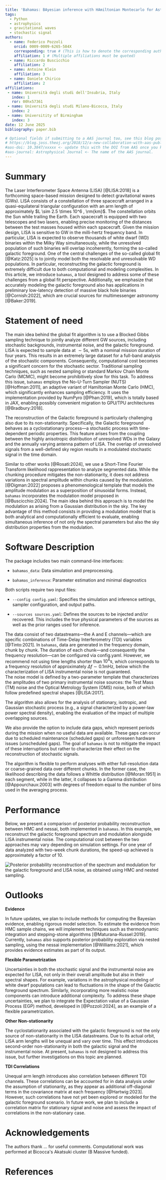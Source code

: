 ```yaml
---
title: 'Bahamas: BAyesian inference with HAmiltonian Montecarlo for Astrophysical Stochastic background.'
tags:
  - Python
  - astrophysics
  - gravitational waves
  - stochastic signal
authors:
  - name: Federico Pozzoli
    orcid: 0009-0009-6265-584X
    corresponding: true # (This is how to denote the corresponding author)
    affiliation: 1 # (Multiple affiliations must be quoted)
  - name: Riccardo Buscicchio
    affiliation: 2
  - name: Antoine Klein
    affiliation: 3
  - name: Daniele Chirico
    affiliation: 2
affiliations:
 - name: Università degli studi dell'Insubria, Italy
   index: 1
   ror: 00hx57361
 - name: Università degli studi Milano-Bicocca, Italy
   index: 2
 - name: Universitity of Birmingham
   index: 3
date: 12 June 2025
bibliography: paper.bib

# Optional fields if submitting to a AAS journal too, see this blog post:
# https://blog.joss.theoj.org/2018/12/a-new-collaboration-with-aas-publishing
#aas-doi: 10.3847/xxxxx <- update this with the DOI from AAS once you know it.
#aas-journal: Astrophysical Journal <- The name of the AAS journal.
---
```


# Summary

The Laser Interferometer Space Antenna (LISA) [@LISA:2018] is a forthcoming space-based mission designed to detect gravitational waves (GWs). LISA consists of a constellation of three spacecraft arranged in a quasi-equilateral triangular configuration with an arm length of approximately $L \sim 2.5 \times 10^6 , \rm{km}$. The constellation orbits the Sun while trailing the Earth. Each spacecraft is equipped with two telescopes and two lasers, enabling precise monitoring of the distances between the test masses housed within each spacecraft. Given the mission design, LISA is sensitive to GW in the milli-hertz frequency band.
In particular, LISA is expected to observe thousands of white dwarf (WD) binaries within the Milky Way simultaneously, while the unresolved population of such binaries will overlap incoherently, forming the so-called galactic foreground.
One of the central challenges of the so-called global fit [@Katz:2025] is to jointly model both the resolvable and unresolvable WD populations. In particular, reconstructing the galactic foreground is extremely difficult due to both computational and modeling complexities.
In this article, we introduce `bahamas`, a tool designed to address some of these challenges from a global fit perspective. Additionally, we emphasize that accurately modeling the galactic foreground also has applications in preliminary low-latency detection of massive black hole binaries [@Cornish:2022], which are crucial sources for multimessenger astronomy [@Baker:2019].

# Statement of need

The main idea behind the global fit algorithm is to use a Blocked Gibbs sampling technique to jointly analyze different GW sources, including stochastic backgrounds, instrumental noise, and the galactic foreground. LISA is expected to sample data at $\sim 5\mathrm{s}$, with a nominal mission duration of four years. This results in an extremely large dataset for a full-band analysis of the stochastic components. Consequently, computational cost becomes a significant concern for the stochastic sector. Traditional sampling techniques, such as nested sampling or standard Markov Chain Monte Carlo (MCMC), might become prohibitively slow for this task. To address this issue, `bahamas` employs the No-U-Turn Sampler (NUTS) [@Hoffman:2011], an adaptive variant of Hamiltonian Monte Carlo (HMC), which significantly enhances sampling efficiency. It uses the implementation provided by NumPyro [@Phan:2019], which is totally based in JAX, enabling possibly convenient migration to GPU/TPU architectures [@Bradbury:2018]. 

The reconstruction of the Galactic foreground is particularly challenging also due to its non-stationarity. Specifically, the Galactic foreground behaves as a cyclostationary process—a stochastic process with time-dependent periodic properties. This feature arises from the coupling between the highly anisotropic distribution of unresolved WDs in the Galaxy and the annually varying antenna pattern of LISA.  The overlap of unresolved signals from a well-defined sky region results in a modulated stochastic signal in the time domain.

Similar to other works [@Rosati:2024], we use a Short-Time Fourier Transform likelihood rappresentation to analyze segmented data. While the chunking procedure mitigates the non-stationarity, it does not address variations in spectral amplitude within chunks caused by the modulation. [@Digman:2022] proposes a phenomenological template that models the amplitude modulation as a superposition of sinusoidal forms.
Instead, `bahamas` incorporates the modulation model proposed in [@Buscicchio:2024]. The main idea behind this approach is to model the modulation as arising from a Gaussian distribution in the sky. The key advantage of this method consists in providing a modulation model that is both analytical and computationally efficient to evaluate, enabling simultaneous inference of not only the spectral parameters but also the sky distribution properties from the modulation.

# Software Description 
The package includes two main command-line interfaces:

  - `bahamas_data`: Data simulation and preprocessing. 

  - `bahamas_inference`: Parameter estimation and minimal diagnostics

Both scripts require two input files:

  - `--config config.yaml`: Specifies the simulation and inference settings, sampler configuration, and output paths.

  - `--sources sources.yaml`: Defines the sources to be injected and/or recovered. This includes the true physical parameters of the sources as well as the prior ranges used for inference.

The data consist of two datastreams—the A and E channels—which are specific combinations of Time-Delay Interferometry (TDI) variables [@Tinto:2021]. In `bahamas`, data are generated in the frequency domain, chunk by chunk. The duration of each chunk—and consequently the frequency resolution—can be configured via config.yaml. However, we recommend not using time lengths shorter than $10^4 \mathrm{s}$, which corresponds to a frequency resolution of approximately $\Delta f \sim 0.1 \mathrm{mHz}$, below which the characterization of LISA instrumental noise is not guaranteed.  
The noise model is defined by a two-parameter template that characterizes the amplitudes of  two primary instrumental noise  sources: the Test Mass (TM) noise and the Optical Metrology System (OMS) noise, both of which follow predefined spectral shapes [@LISA:2017]. 

The algorithm also allows for the analysis of stationary, isotropic, and Gaussian stochastic process (e.g., a signal characterized by a power-law power spectral density), enabling the evaluation of the impact of multiple overlapping sources.

We also provide the option to include data gaps, which represent periods during the mission when no useful data are available. These gaps can occur due to scheduled maintenance (scheduled gaps) or unforeseen hardware issues (unscheduled gaps). The goal of `bahamas` is not to mitigate the impact of these interruptions but rather to characterize their effect on the reconstruction of stochastic signals.

The algorithm is flexible to perform analyses with either full-resolution data or coarse-grained data over different chunks. In the former case, the likelihood describing the data follows a Whittle distribution [@Moran:1951] in each segment, while in the latter, it collapses to a Gamma distribution [@Appourchaux:2003] with degrees of freedom equal to the number of bins used in the averaging process.


# Performance

Below, we present a comparison of posterior probability reconstruction between HMC and nessai, both implemented in `bahamas`. In this example, we reconstruct the galactic foreground spectrum and modulation alongside LISA instrumental noise. The computational cost between the two approaches may vary depending on simulation settings. For one year of data analyzed with two-week chunk durations, the speed-up achieved is approximately a factor of 10.

![Posterior probability reconstruction of the spectrum and modulation for the galactic foreground and LISA noise, as obtained using HMC and nested sampling.](joss_corner.png)

# Outlooks

**Evidence**

In future updates, we plan to include methods for computing the Bayesian evidence, enabling rigorous model selection. To estimate the evidence from HMC sample chains, we will implement techniques such as thermodynamic integration and stepping-stone algorithms [@Maturana-Russel:2019].
Currently, `bahamas` also supports posterior probability exploration via nested sampling, using the nessai implementation [@Williams:2021], which provides evidence estimates as part of its output.

**Flexible Parametrization**

Uncertainties in both the stochastic signal and the instrumental noise are expected for LISA, not only in their overall amplitude but also in their spectral shapes. For example, variations in the astrophysical modeling of white dwarf populations can lead to fluctuations in the shape of the Galactic foreground spectrum. Similarly, incorporating more realistic noise components can introduce additional complexity. To address these shape uncertainties, we plan to integrate the Expectation value of a Gaussian Process (EGP) method, developed in [@Pozzoli:2024], as an example of a flexible parametrization.

**Other Non-stationarity**

The cyclostationarity associated with the galactic foreground is not the only source of non-stationarity in the LISA datastreams. Due to its actual orbit, LISA arm lengths will be unequal and vary over time. This effect introduces second-order non-stationarity in both the galactic signal and the instrumental noise. At present, `bahamas` is not designed to address this issue, but further investigations on this topic are planned.

**TDI Correlations**

Unequal arm length introduces also correlation between different TDI channels. These correlations can be accounted for in data analysis under the assumption of stationarity, as they appear as additional off-diagonal terms in the covariance matrix at each frequency [@Hartwig:2023]. However, such correlations have not yet been explored or modeled for the galactic foreground scenario. In future work, we plan to include a correlation matrix for stationary signal and noise and assess the impact of correlations in the non-stationary case.

# Acknowledgements

The authors thank ... for useful comments.
Computational work was performed at Bicocca's Akatsuki cluster (B Massive funded).

# References